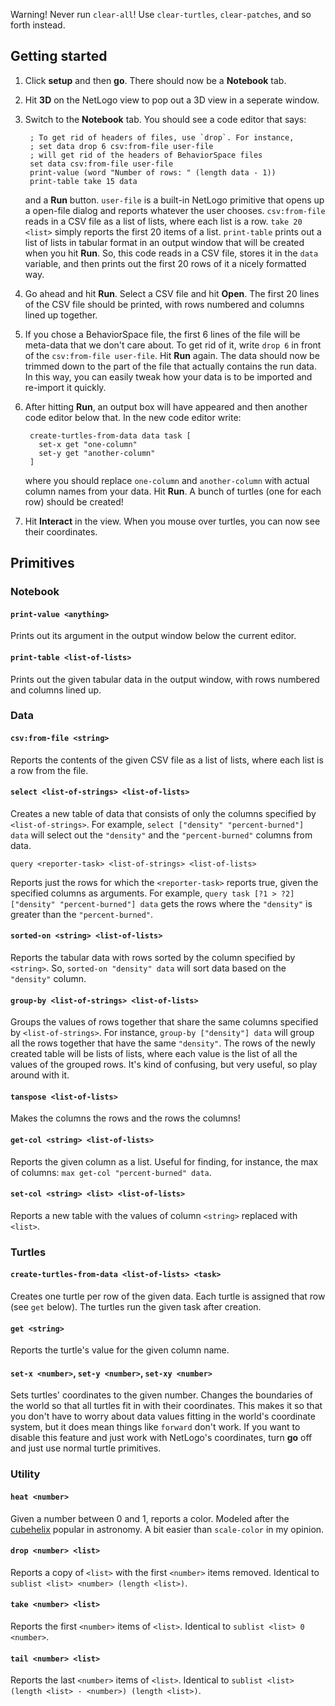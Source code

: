 Warning! Never run `clear-all`! Use `clear-turtles`, `clear-patches`, and so forth instead.

Getting started
---

1. Click **setup** and then **go**. There should now be a **Notebook** tab.
2. Hit **3D** on the NetLogo view to pop out a 3D view in a seperate window.
3. Switch to the **Notebook** tab. You should see a code editor that says:

        ; To get rid of headers of files, use `drop`. For instance,
        ; set data drop 6 csv:from-file user-file
        ; will get rid of the headers of BehaviorSpace files
        set data csv:from-file user-file
        print-value (word "Number of rows: " (length data - 1))
        print-table take 15 data

    and a **Run** button. `user-file` is a built-in NetLogo primitive that opens up a open-file dialog and reports whatever the user chooses. `csv:from-file` reads in a CSV file as a list of lists, where each list is a row. `take 20 <list>` simply reports the first 20 items of a list. `print-table` prints out a list of lists in tabular format in an output window that will be created when you hit **Run**. So, this code reads in a CSV file, stores it in the `data` variable, and then prints out the first 20 rows of it a nicely formatted way.

4. Go ahead and hit **Run**. Select a CSV file and hit **Open**. The first 20 lines of the CSV file should be printed, with rows numbered and columns lined up together.

5. If you chose a BehaviorSpace file, the first 6 lines of the file will be meta-data that we don't care about. To get rid of it, write `drop 6` in front of the `csv:from-file user-file`. Hit **Run** again. The data should now be trimmed down to the part of the file that actually contains the run data. In this way, you can easily tweak how your data is to be imported and re-import it quickly.

6. After hitting **Run**, an output box will have appeared and then another code editor below that. In the new code editor write:

        create-turtles-from-data data task [
          set-x get "one-column"
          set-y get "another-column"
        ]

    where you should replace `one-column` and `another-column` with actual column names from your data. Hit **Run**. A bunch of turtles (one for each row) should be created!

7. Hit **Interact** in the view. When you mouse over turtles, you can now see their coordinates.


Primitives
---

### Notebook

#### `print-value <anything>`

Prints out its argument in the output window below the current editor.

#### `print-table <list-of-lists>`

Prints out the given tabular data in the output window, with rows numbered and columns lined up.

### Data

#### `csv:from-file <string>`

Reports the contents of the given CSV file as a list of lists, where each list is a row from the file.

#### `select <list-of-strings> <list-of-lists>`

Creates a new table of data that consists of only the columns specified by `<list-of-strings>`.  For example, `select ["density" "percent-burned"] data` will select out the `"density"` and the `"percent-burned"` columns from data.

`query <reporter-task> <list-of-strings> <list-of-lists>`

Reports just the rows for which the `<reporter-task>` reports true, given the specified columns as arguments. For example, `query task [?1 > ?2] ["density" "percent-burned"] data` gets the rows where the `"density"` is greater than the `"percent-burned"`.

#### `sorted-on <string> <list-of-lists>`

Reports the tabular data with rows sorted by the column specified by `<string>`. So, `sorted-on "density" data` will sort data based on the `"density"` column.

#### `group-by <list-of-strings> <list-of-lists>`

Groups the values of rows together that share the same columns specified by `<list-of-strings>`. For instance, `group-by ["density"] data` will group all the rows together that have the same `"density"`. The rows of the newly created table will be lists of lists, where each value is the list of all the values of the grouped rows. It's kind of confusing, but very useful, so play around with it.

#### `tanspose <list-of-lists>`

Makes the columns the rows and the rows the columns!

#### `get-col <string> <list-of-lists>`

Reports the given column as a list. Useful for finding, for instance, the max of columns: `max get-col "percent-burned" data`.

#### `set-col <string> <list> <list-of-lists>`

Reports a new table with the values of column `<string>` replaced with `<list>`.

### Turtles

#### `create-turtles-from-data <list-of-lists> <task>`

Creates one turtle per row of the given data. Each turtle is assigned that row (see `get` below). The turtles run the given task after creation.

#### `get <string>`

Reports the turtle's value for the given column name.

#### `set-x <number>`, `set-y <number>`, `set-xy <number>`

Sets turtles' coordinates to the given number. Changes the boundaries of the world so that all turtles fit in with their coordinates. This makes it so that you don't have to worry about data values fitting in the world's coordinate system, but it does mean things like `forward` don't work. If you want to disable this feature and just work with NetLogo's coordinates, turn **go** off and just use normal turtle primitives.

### Utility

#### `heat <number>`

Given a number between 0 and 1, reports a color. Modeled after the [cubehelix](https://www.mrao.cam.ac.uk/~dag/CUBEHELIX/) popular in astronomy. A bit easier than `scale-color` in my opinion.

#### `drop <number> <list>`

Reports a copy of `<list>` with the first `<number>` items removed. Identical to `sublist <list> <number> (length <list>)`.

#### `take <number> <list>`

Reports the first `<number>` items of `<list>`. Identical to `sublist <list> 0 <number>`.

#### `tail <number> <list>`

Reports the last `<number>` items of `<list>`. Identical to `sublist <list> (length <list> - <number>) (length <list>)`.
